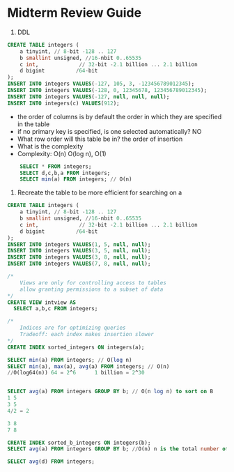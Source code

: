 # Midterm Review Guide

1. DDL
```sql
CREATE TABLE integers (
    a tinyint, // 8-bit -128 .. 127
    b smallint unsigned, //16-nbit 0..65535
    c int,             // 32-bit -2.1 billion ... 2.1 billion
    d bigint          /64-bit
);
INSERT INTO integers VALUES(-127, 105, 3, -123456789012345);
INSERT INTO integers VALUES(-128, 0, 12345678, 123456789012345);
INSERT INTO integers VALUES(-127, null, null, null);
INSERT INTO integers(c) VALUES(912);
```
   * the order of columns is by default the order in which they are specified in the table
   * if no primary key is specified, is one selected automatically? NO
   * What row order will this table be in? the order of insertion
   * What is the complexity
   * Complexity: O(n)  O(log n),   O(1)
```sql
    SELECT * FROM integers;
    SELECT d,c,b,a FROM integers;
    SELECT min(a) FROM integers; // O(n)

```


1. Recreate the table to be more efficient for searching on a

```sql
CREATE TABLE integers (
    a tinyint, // 8-bit -128 .. 127
    b smallint unsigned, //16-nbit 0..65535
    c int,             // 32-bit -2.1 billion ... 2.1 billion
    d bigint          /64-bit
);
INSERT INTO integers VALUES(1, 5, null, null);
INSERT INTO integers VALUES(3, 5, null, null);
INSERT INTO integers VALUES(3, 8, null, null);
INSERT INTO integers VALUES(7, 8, null, null);

/*
    Views are only for controlling access to tables
    allow granting permissions to a subset of data
*/
CREATE VIEW intview AS
  SELECT a,b,c FROM integers;

/*
    Indices are for optimizing queries
    Tradeoff: each index makes insertion slower
*/
CREATE INDEX sorted_integers ON integers(a);

SELECT min(a) FROM integers; // O(log n)
SELECT min(a), max(a), avg(a) FROM integers; // O(n)
//O(log64(n)) 64 = 2^6      1 billion = 2^30


SELECT avg(a) FROM integers GROUP BY b; // O(n log n) to sort on B
1 5
3 5
4/2 = 2

3 8
7 8

CREATE INDEX sorted_b_integers ON integers(b);
SELECT avg(a) FROM integers GROUP BY b; //O(n) n is the total number of rows in the table

SELECT avg(d) FROM integers;



```